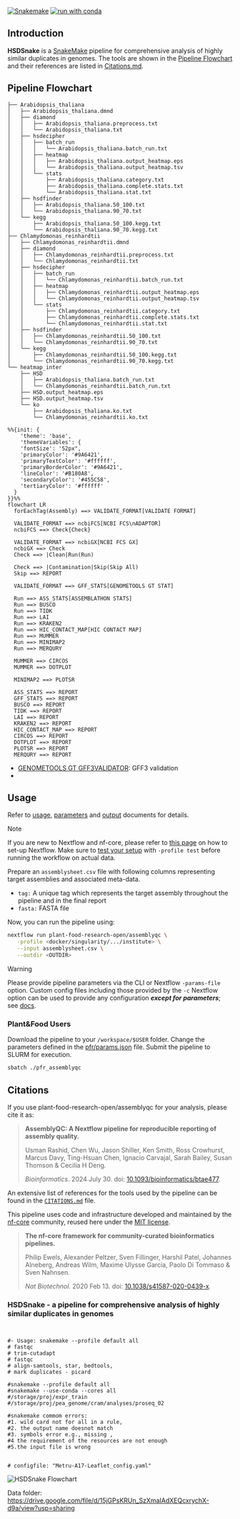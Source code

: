 [![Snakemake](https://img.shields.io/badge/snakemake-≥5.7.0-brightgreen.svg)](https://snakemake.readthedocs.io)
[![run with conda ](http://img.shields.io/badge/run%20with-conda%20-3EB049?labelColor=000000&logo=anaconda)](https://docs.conda.io/en/latest/)

## Introduction

**HSDSnake** is a [SnakeMake](https://snakemake.readthedocs.io) pipeline for comprehensive analysis of highly similar duplicates in genomes. The tools are shown in the [Pipeline Flowchart](#pipeline-flowchart) and their references are listed in [Citations.md](/docs/Citations.md).

## Pipeline Flowchart


```
├── Arabidopsis_thaliana
│   ├── Arabidopsis_thaliana.dmnd
│   ├── diamond
│   │   ├── Arabidopsis_thaliana.preprocess.txt
│   │   └── Arabidopsis_thaliana.txt
│   ├── hsdecipher
│   │   ├── batch_run
│   │   │   └── Arabidopsis_thaliana.batch_run.txt
│   │   ├── heatmap
│   │   │   ├── Arabidopsis_thaliana.output_heatmap.eps
│   │   │   └── Arabidopsis_thaliana.output_heatmap.tsv
│   │   └── stats
│   │       ├── Arabidopsis_thaliana.category.txt
│   │       ├── Arabidopsis_thaliana.complete.stats.txt
│   │       └── Arabidopsis_thaliana.stat.txt
│   ├── hsdfinder
│   │   ├── Arabidopsis_thaliana.50_100.txt
│   │   └── Arabidopsis_thaliana.90_70.txt
│   └── kegg
│       ├── Arabidopsis_thaliana.50_100.kegg.txt
│       └── Arabidopsis_thaliana.90_70.kegg.txt
├── Chlamydomonas_reinhardtii
│   ├── Chlamydomonas_reinhardtii.dmnd
│   ├── diamond
│   │   ├── Chlamydomonas_reinhardtii.preprocess.txt
│   │   └── Chlamydomonas_reinhardtii.txt
│   ├── hsdecipher
│   │   ├── batch_run
│   │   │   └── Chlamydomonas_reinhardtii.batch_run.txt
│   │   ├── heatmap
│   │   │   ├── Chlamydomonas_reinhardtii.output_heatmap.eps
│   │   │   └── Chlamydomonas_reinhardtii.output_heatmap.tsv
│   │   └── stats
│   │       ├── Chlamydomonas_reinhardtii.category.txt
│   │       ├── Chlamydomonas_reinhardtii.complete.stats.txt
│   │       └── Chlamydomonas_reinhardtii.stat.txt
│   ├── hsdfinder
│   │   ├── Chlamydomonas_reinhardtii.50_100.txt
│   │   └── Chlamydomonas_reinhardtii.90_70.txt
│   └── kegg
│       ├── Chlamydomonas_reinhardtii.50_100.kegg.txt
│       └── Chlamydomonas_reinhardtii.90_70.kegg.txt
└── heatmap_inter
    ├── HSD
    │   ├── Arabidopsis_thaliana.batch_run.txt
    │   └── Chlamydomonas_reinhardtii.batch_run.txt
    ├── HSD.output_heatmap.eps
    ├── HSD.output_heatmap.tsv
    └── ko
        ├── Arabidopsis_thaliana.ko.txt
        └── Chlamydomonas_reinhardtii.ko.txt

```




```mermaid
%%{init: {
    'theme': 'base',
    'themeVariables': {
    'fontSize': '52px",
    'primaryColor': '#9A6421',
    'primaryTextColor': '#ffffff',
    'primaryBorderColor': '#9A6421',
    'lineColor': '#B180A8',
    'secondaryColor': '#455C58',
    'tertiaryColor': '#ffffff'
  }
}}%%
flowchart LR
  forEachTag(Assembly) ==> VALIDATE_FORMAT[VALIDATE FORMAT]

  VALIDATE_FORMAT ==> ncbiFCS[NCBI FCS\nADAPTOR]
  ncbiFCS ==> Check{Check}

  VALIDATE_FORMAT ==> ncbiGX[NCBI FCS GX]
  ncbiGX ==> Check
  Check ==> |Clean|Run(Run)

  Check ==> |Contamination|Skip(Skip All)
  Skip ==> REPORT

  VALIDATE_FORMAT ==> GFF_STATS[GENOMETOOLS GT STAT]

  Run ==> ASS_STATS[ASSEMBLATHON STATS]
  Run ==> BUSCO
  Run ==> TIDK
  Run ==> LAI
  Run ==> KRAKEN2
  Run ==> HIC_CONTACT_MAP[HIC CONTACT MAP]
  Run ==> MUMMER
  Run ==> MINIMAP2
  Run ==> MERQURY

  MUMMER ==> CIRCOS
  MUMMER ==> DOTPLOT

  MINIMAP2 ==> PLOTSR

  ASS_STATS ==> REPORT
  GFF_STATS ==> REPORT
  BUSCO ==> REPORT
  TIDK ==> REPORT
  LAI ==> REPORT
  KRAKEN2 ==> REPORT
  HIC_CONTACT_MAP ==> REPORT
  CIRCOS ==> REPORT
  DOTPLOT ==> REPORT
  PLOTSR ==> REPORT
  MERQURY ==> REPORT
```

- [GENOMETOOLS GT GFF3VALIDATOR](https://genometools.org/tools/gt_gff3validator.html): GFF3 validation
- 

## Usage

Refer to [usage](./docs/usage.md), [parameters](./docs/parameters.md) and [output](./docs/output.md) documents for details.

> [!NOTE]
> If you are new to Nextflow and nf-core, please refer to [this page](https://nf-co.re/docs/usage/installation) on how to set-up Nextflow. Make sure to [test your setup](https://nf-co.re/docs/usage/introduction#how-to-run-a-pipeline) with `-profile test` before running the workflow on actual data.

Prepare an `assemblysheet.csv` file with following columns representing target assemblies and associated meta-data.

- `tag:` A unique tag which represents the target assembly throughout the pipeline and in the final report
- `fasta:` FASTA file

Now, you can run the pipeline using:

```bash
nextflow run plant-food-research-open/assemblyqc \
   -profile <docker/singularity/.../institute> \
   --input assemblysheet.csv \
   --outdir <OUTDIR>
```

> [!WARNING]
> Please provide pipeline parameters via the CLI or Nextflow `-params-file` option. Custom config files including those provided by the `-c` Nextflow option can be used to provide any configuration _**except for parameters**_;
> see [docs](https://nf-co.re/usage/configuration#custom-configuration-files).

### Plant&Food Users

Download the pipeline to your `/workspace/$USER` folder. Change the parameters defined in the [pfr/params.json](./pfr/params.json) file. Submit the pipeline to SLURM for execution.

```bash
sbatch ./pfr_assemblyqc
```


## Citations

If you use plant-food-research-open/assemblyqc for your analysis, please cite it as:

> **AssemblyQC: A Nextflow pipeline for reproducible reporting of assembly quality.**
>
> Usman Rashid, Chen Wu, Jason Shiller, Ken Smith, Ross Crowhurst, Marcus Davy, Ting-Hsuan Chen, Ignacio Carvajal, Sarah Bailey, Susan Thomson & Cecilia H Deng.
>
> _Bioinformatics_. 2024 July 30. doi: [10.1093/bioinformatics/btae477](https://doi.org/10.1093/bioinformatics/btae477).

An extensive list of references for the tools used by the pipeline can be found in the [`CITATIONS.md`](CITATIONS.md) file.

This pipeline uses code and infrastructure developed and maintained by the [nf-core](https://nf-co.re) community, reused here under the [MIT license](https://github.com/nf-core/tools/blob/master/LICENSE).

> **The nf-core framework for community-curated bioinformatics pipelines.**
>
> Philip Ewels, Alexander Peltzer, Sven Fillinger, Harshil Patel, Johannes Alneberg, Andreas Wilm, Maxime Ulysse Garcia, Paolo Di Tommaso & Sven Nahnsen.
>
> _Nat Biotechnol._ 2020 Feb 13. doi: [10.1038/s41587-020-0439-x](https://dx.doi.org/10.1038/s41587-020-0439-x).



### HSDSnake - a pipeline for comprehensive analysis of highly similar duplicates in genomes

```


#- Usage: snakemake --profile default all
# fastqc
# trim-cutadapt
# fastqc
# align-samtools, star, bedtools,
# mark duplicates - picard

#snakemake --profile default all
#snakemake --use-conda --cores all
#/storage/proj/expr_train
#/storage/proj/pea_genome/cram/analyses/proseq_02

#snakemake commom errors: 
#1. wild card not for all in a rule, 
#2. the output name doesnot match 
#3. symbols error e.g., missing , 
#4 the requirement of the resources are not enough 
#5.the input file is wrong


# configfile: "Metru-A17-Leaflet_config.yaml"

```

![HSDSnake Flowchart](https://github.com/zx0223winner/HSDSnake/blob/main/resources/dag.jpg)

Data folder: https://drive.google.com/file/d/15jGPsKRUn_SzXmaIAdXEQcxrychX-d9a/view?usp=sharing
